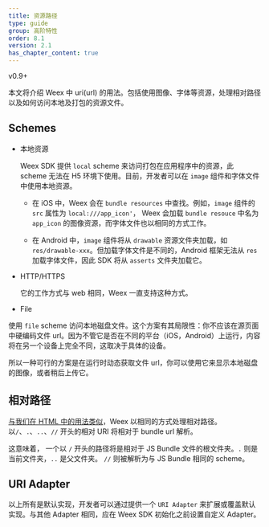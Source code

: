 ```yaml
---
title: 资源路径
type: guide
group: 高阶特性
order: 8.1
version: 2.1
has_chapter_content: true
---
```


<!-- toc -->

<span class="weex-version">v0.9+</span>

本文将介绍 Weex 中 uri(url) 的用法。包括使用图像、字体等资源，处理相对路径以及如何访问本地及打包的资源文件。

## Schemes

* 本地资源

  Weex SDK 提供 `local`  scheme 来访问打包在应用程序中的资源，此 scheme 无法在 H5 环境下使用。目前，开发者可以在 `image` 组件和字体文件中使用本地资源。

  * 在 iOS 中，Weex 会在 `bundle resources` 中查找。例如，`image` 组件的 `src` 属性为 `local:///app_icon'`， Weex 会加载 `bundle resouce` 中名为 `app_icon` 的图像资源，而字体文件也以相同的方式工作。

  * 在 Android 中，`image` 组件将从 `drawable` 资源文件夹加载，如  `res/drawable-xxx`。但加载字体文件是不同的，Android 框架无法从 `res` 加载字体文件，因此 SDK 将从 `asserts` 文件夹加载它。

* HTTP/HTTPS

  它的工作方式与 web 相同，Weex 一直支持这种方式。

* File

使用 `file`  scheme 访问本地磁盘文件。这个方案有其局限性：你不应该在源页面中硬编码文件 url。因为不管它是否在不同的平台（iOS，Android）上运行，内容将在另一个设备上完全不同，这取决于具体的设备。

所以一种可行的方案是在运行时动态获取文件 url，你可以使用它来显示本地磁盘的图像，或者稍后上传它。

## 相对路径

[与我们在 HTML 中的用法类似](https://www.w3.org/TR/html4/types.html#type-uri)，Weex 以相同的方式处理相对路径。以`/`、`.`、`..`、`//` 开头的相对 URI 将相对于 bundle url 解析。

这意味着， 一个以 `/` 开头的路径将是相对于 JS Bundle 文件的根文件夹。`.` 则是当前文件夹，`..` 是父文件夹。 `//` 则被解析为与 JS Bundle 相同的 scheme。

## URI Adapter

以上所有是默认实现，开发者可以通过提供一个 `URI Adapter` 来扩展或覆盖默认实现。与其他 Adapter 相同，应在 Weex SDK 初始化之前设置自定义 Adapter。
